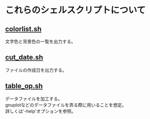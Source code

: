 これらのシェルスクリプトについて
====

[colorlist.sh](colorlist.sh)
----
文字色と背景色の一覧を出力する。

[cut_date.sh](cut_date.sh)
----
ファイルの作成日を出力する。

[table_op.sh](table_op.sh)
----
データファイルを加工する。<br>
gnuplotなどのデータファイルを弄る際に用いることを想定。<br>
詳しくは'-help'オプションを参照。

